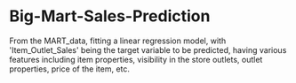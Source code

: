 # Big-Mart-Sales-Prediction

From the MART_data, fitting a linear regression model, with 'Item_Outlet_Sales' being the target variable to be predicted, having various features including item properties, visibility in the store outlets, outlet properties, price of the item, etc.
